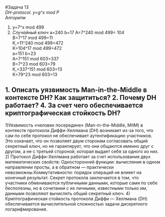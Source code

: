 #Задача 13  
*DH-protocol. y=g^x mod P*  
*Алгоритм*  
1) y=7^x mod 499
2) *Случайный ключ*
   a=240  b=17
   A=7^240 mod 499= 104   
   B=7^17 mod 499=11  
   K,=11^240 mod 499=472    
   K=104^17 mod 499=472  
     a=151  b=23  
   A=7^151 mod 603=337     
   B=7^23 mod 603=79   
   K,=337^151 mod 603=13   
   K=79^23 mod 603=13  
## 1. Описать уязвимость Man-in-the-Middle в контексте DH? Как защититься? 2. Почему DH работает? 4. За счет чего обеспечивается криптографическая стойкость DH? 
1)Уязвимость «человек посередине» (Man-in-the-Middle, MitM) в контексте протокола Диффи-Хеллмана (DH) возникает из-за того, что сам по себе протокол не обеспечивает аутентификацию участников. Это означает, что он позволяет двум сторонам согласовать общий секретный ключ, но не гарантирует, что они общаются именно друг с другом, а не с третьей стороной, которая выдает себя за одного из них.
2) Протокол Диффи-Хеллмана работает за счет использования двух математических свойств: Односторонней функции: вычисления в одном направлении просты, а в обратном — практически невозможны.Коммутативности: порядок операций не влияет на конечный результат. Секрет протокола заключается в том, что участники обмениваются публичными данными, которые сами по себе бесполезны, но в сочетании с их личными, известными только им, данными позволяют вычислить общий секретный ключ.
4) Криптографическая стойкость протокола Диффи — Хеллмана (DH) обеспечивается вычислительной сложностью задачи дискретного логарифмирования. 


   
